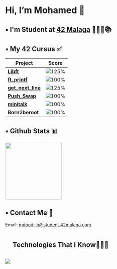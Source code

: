 <h1> Hi, I’m Mohamed 👋 </h1>

## ▪️ I'm Student at [42 Malaga](https://www.42malaga.com/) 👨🏻‍💻📚

## ▪️ My 42 Cursus ✅
| Project | Score |
|--------|--------|
| [**Libft**](https://github.com/6mimii/Libft) | ![125%](https://progress-bar.dev/125)
| [**ft_printf**](https://github.com/6mimii/printf) | ![100%](https://progress-bar.dev/100)
| [**get_next_line**](https://github.com/6mimii/GetNextLine) | ![125%](https://progress-bar.dev/125)
| [**Push_Swap**](https://github.com/6mimii/push_swap) | ![100%](https://progress-bar.dev/81)
| [**minitalk**](https://github.com/6mimii/minitalk) | ![100%](https://progress-bar.dev/125)
| **Born2beroot** | ![100%](https://progress-bar.dev/110)



## ▪️ Github Stats 📊

<p>
<a href="https://github.com/6mimii">
  <img height="180em" src="https://github-readme-stats-eight-theta.vercel.app/api?username=6mimii&show_icons=true&theme=algolia&include_all_commits=true&count_private=true"/>
</a>
</p>

## ▪️ Contact Me 📩

Email: mdoudi-b@student.42malaga.com

<!--h1 without bottom border-->
<div id="user-content-toc">
  <ul>
    <summary><h2 style="display: inline-block">Technologies That I Know👨🏻‍💻</h2></summary>
  </ul>
</div>
<!--tech stack icons-->
<p>
  <a href="https://skillicons.dev">
    <img src="https://skillicons.dev/icons?i=c,git,github,vim,vscode,gmail,discord&perline=14" />
  </a>
</p>

